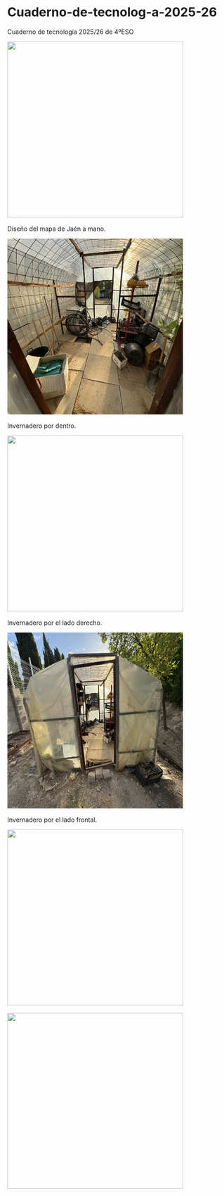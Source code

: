 # Cuaderno-de-tecnolog-a-2025-26
Cuaderno de tecnología 2025/26 de 4ºESO

<img src="imagenes/IMG_7925.jpg" width="400" height="400"/> </p>
<p align="center">

  Diseño del mapa de Jaén a mano.
  
<img src="imagenes/IMG_7743.jpg" width="400" height="400"/> </p>
<p align="center">

Invernadero por dentro.

<img src="imagenes/IMG_7742.jpg" width="400" height="400"/> </p>
<p align="center">

Invernadero por el lado derecho.

<img src="imagenes/IMG_7741.jpg" width="400" height="400"/> </p>
<p align="center">

Invernadero por el lado frontal.

<img src="imagenes/IMG_7740.jpg" width="400" height="400"/> </p>
<p align="center">


<img src="imagenes/IMG_7739.jpg" width="400" height="400"/> </p>
<p align="center">
